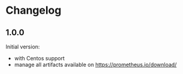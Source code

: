 Changelog
=========

1.0.0
-----

Initial version:

- with Centos support
- manage all artifacts available on https://prometheus.io/download/

